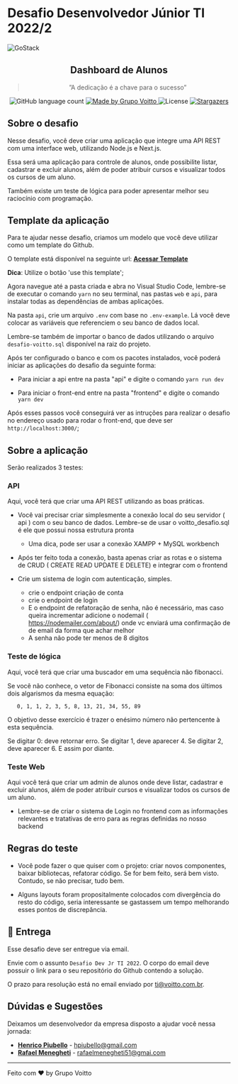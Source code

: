 # Desafio Desenvolvedor Júnior TI 2022/2

<img alt="GoStack" src="https://www.voitto.com.br/assets/videos/home_header.jpg" />

<h2 align="center">
  Dashboard de Alunos
</h2>

<blockquote align="center">”A dedicação é a chave para o sucesso”</blockquote>

<p align="center">
  <img alt="GitHub language count" src="https://img.shields.io/github/languages/count/Grupo-Voitto/desafio-estagio?color=%23000">

  <a href="https://www.voitto.com.br" target="_blank">
    <img alt="Made by Grupo Voitto" src="https://img.shields.io/badge/made%20by-Grupo Voitto-%23000">
  </a>

  <img alt="License" src="https://img.shields.io/badge/license-MIT-%23000">

  <a href="https://github.com/Grupo-Voitto/desafio-estagio/stargazers">
    <img alt="Stargazers" src="https://img.shields.io/github/stars/Grupo-Voitto/desafio-estagio?style=social">
  </a>
</p>


## Sobre o desafio

Nesse desafio, você deve criar uma aplicação que integre uma API REST com uma interface web, utilizando Node.js e Next.js.

Essa será uma aplicação para controle de alunos, onde possibilite listar, cadastrar e excluir alunos, além de poder atribuir cursos e visualizar todos os cursos de um aluno.

Também existe um teste de lógica para poder apresentar melhor seu raciocínio com programação. 

## Template da aplicação

Para te ajudar nesse desafio, criamos um modelo que você deve utilizar como um template do Github.

O template está disponível na seguinte url: **[Acessar Template](https://github.com/grupovoitto/desafio-dev-jr)**

**Dica**: Utilize o botão 'use this template';

Agora navegue até a pasta criada e abra no Visual Studio Code, lembre-se de executar o comando `yarn` no seu terminal, nas pastas `web` e `api`, para instalar todas as dependências de ambas aplicações.

Na pasta `api`, crie um arquivo `.env` com base no `.env-example`. Lá você deve colocar as variáveis que referenciem o seu banco de dados local.

Lembre-se também de importar o banco de dados utilizando o arquivo `desafio-voitto.sql` disponível na raiz do projeto.

Após ter configurado o banco e com os pacotes instalados, você poderá iniciar as aplicações do desafio da seguinte forma:
   
   - Para iniciar a api entre na pasta "api" e digite o comando `yarn run dev`
   
   - Para iniciar o front-end entre na pasta "frontend" e digite o comando `yarn dev`

Após esses passos você conseguirá ver as intruções para realizar o desafio no endereço usado para rodar o front-end, que deve ser `http://localhost:3000/`;

## Sobre a aplicação

Serão realizados 3 testes:

### API

Aqui, você terá que criar uma API REST utilizando as boas práticas.

- Você vai precisar criar simplesmente a conexão local do seu servidor ( api ) com o seu banco de dados. Lembre-se de usar o voitto_desafio.sql é ele que possui nossa estrutura pronta
  - Uma dica, pode ser usar a conexão XAMPP + MySQL workbench

- Após ter feito toda a conexão, basta apenas criar as rotas e o sistema de  CRUD ( CREATE READ UPDATE E DELETE) e integrar com o frontend

- Crie um sistema de login com autenticação, simples.
  - crie o endpoint criação de conta
  - crie o endpoint de login
  - E o endpoint de refatoração de senha, não é necessário, mas caso queira incrementar adicione o nodemail ( https://nodemailer.com/about/) onde vc enviará uma confirmação de de email da forma que achar melhor
  - A senha não pode ter menos de 8 digitos



### Teste de lógica

Aqui, você terá que criar uma buscador em uma sequência não fibonacci.

Se você não conhece, o vetor de Fibonacci consiste na soma dos últimos
dois algarismos da mesma equação:

```
   0, 1, 1, 2, 3, 5, 8, 13, 21, 34, 55, 89
```

O objetivo desse exercício é trazer o enésimo número não pertencente à
esta sequência.

Se digitar 0: deve retornar erro. Se digitar 1, deve aparecer 4. Se
digitar 2, deve aparecer 6. E assim por diante.

### Teste Web

Aqui você terá que criar um admin de alunos onde deve listar, cadastrar e excluir alunos, além de poder atribuir cursos e visualizar todos os cursos de um aluno.

- Lembre-se de criar o sistema de Login no frontend com as informações relevantes e tratativas de erro para as regras definidas no nosso backend

## Regras do teste

- Você pode fazer o que quiser com o projeto: criar novos componentes, baixar bibliotecas, refatorar código. Se for bem feito, será bem visto. Contudo, se não precisar, tudo bem.

- Alguns layouts foram propositalmente colocados com divergência do resto do código, seria interessante se gastassem um tempo melhorando esses pontos de discrepância.


## :calendar: Entrega

Esse desafio deve ser entregue via email. 

Envie com o assunto `Desafio Dev Jr TI 2022`. O corpo do email deve possuir o link para o seu repositório do Github contendo a solução.

O prazo para resolução está no email enviado por ti@voitto.com.br.

## Dúvidas e Sugestões

Deixamos um desenvolvedor da empresa disposto a ajudar você nessa jornada:

 - **[Henrico Piubello](https://github.com/henricop)** - hpiubello@gmail.com
 - **[Rafael Menegheti](https://github.com/rafamenegheti)** - rafaelmenegheti51@gmai.com


---

Feito com :heart: by Grupo Voitto
